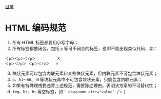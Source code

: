 [目录](./)
# HTML 编码规范

1. 所有 HTML 标签都要用小写字母；
2. 所有标签都要闭合，包括 `p` 等可不闭合的标签，也即不能出现类似代码，如：
```
＜p＞＜p＞＜/p＞          X
＜p＞＜/p＞ ＜p＞＜/p＞   √
```
3. 块状元素可以包含内联元素和某些块状元素，但内联元素不可包含块状元素；
4. `p`、`h1～h6`、`dt`等块状元素中不可包含块状元素，只能包含内联元素；
5. 如果有特殊理由要违背上述规范，需要陈述理由，表明该方案的不可替代性；
6. `img`、`br`、`hr` 等空标签，如：`＜tagname attr="value" /＞`；
